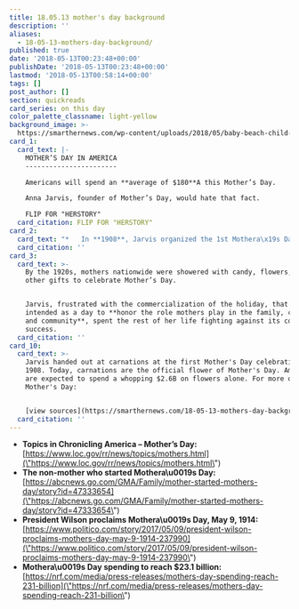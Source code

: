 ```yaml
---
title: 18.05.13 mother's day background
description: ''
aliases:
  - 18-05-13-mothers-day-background/
published: true
date: '2018-05-13T00:23:48+00:00'
publishDate: '2018-05-13T00:23:48+00:00'
lastmod: '2018-05-13T00:58:14+00:00'
tags: []
post_author: []
section: quickreads
card_series: on this day
color_palette_classname: light-yellow
background_image: >-
  https://smarthernews.com/wp-content/uploads/2018/05/baby-beach-child-51953-scaled.jpg
card_1:
  card_text: |-
    MOTHER’S DAY IN AMERICA
    -----------------------

    Americans will spend an **average of $180**A this Mother’s Day.

    Anna Jarvis, founder of Mother’s Day, would hate that fact.

    FLIP FOR "HERSTORY"
  card_citation: FLIP FOR "HERSTORY"
card_2:
  card_text: "*   In **1908**, Jarvis organized the 1st Mothera\x19s Day in West Virginia to honor her late mom who organized “Mothersa\x19 Work Days” to improve women’s working conditions.\n*   By **1910, West Virginia made it a holiday**, other states followed.\n*   In 1914, **Congress declared the 2nd Sunday in May** (anniversary of Jarvis’ mom’s death) **as Mother’s Day**."
  card_citation: ''
card_3:
  card_text: >-
    By the 1920s, mothers nationwide were showered with candy, flowers, cards, &
    other gifts to celebrate Mother’s Day.


    Jarvis, frustrated with the commercialization of the holiday, that she
    intended as a day to **honor the role mothers play in the family, church,
    and community**, spent the rest of her life fighting against its commercial
    success.
  card_citation: ''
card_10:
  card_text: >-
    Jarvis handed out at carnations at the first Mother's Day celebration in
    1908. Today, carnations are the official flower of Mother's Day. Americans
    are expected to spend a whopping $2.6B on flowers alone. For more on
    Mother's Day:


    [view sources](https://smarthernews.com/18-05-13-mothers-day-background/)
  card_citation: ''
---
```

*   **Topics in Chronicling America – Mother’s Day:** [https://www.loc.gov/rr/news/topics/mothers.html](\"https://www.loc.gov/rr/news/topics/mothers.html\")
*   **The non-mother who started Mothera\\u0019s Day:** [https://abcnews.go.com/GMA/Family/mother-started-mothers-day/story?id=47333654](\"https://abcnews.go.com/GMA/Family/mother-started-mothers-day/story?id=47333654\")
*   **President Wilson proclaims Mothera\\u0019s Day, May 9, 1914:** [https://www.politico.com/story/2017/05/09/president-wilson-proclaims-mothers-day-may-9-1914-237990](\"https://www.politico.com/story/2017/05/09/president-wilson-proclaims-mothers-day-may-9-1914-237990\")
*   **Mothera\\u0019s Day spending to reach $23.1 billion:** [https://nrf.com/media/press-releases/mothers-day-spending-reach-231-billion](\"https://nrf.com/media/press-releases/mothers-day-spending-reach-231-billion\")